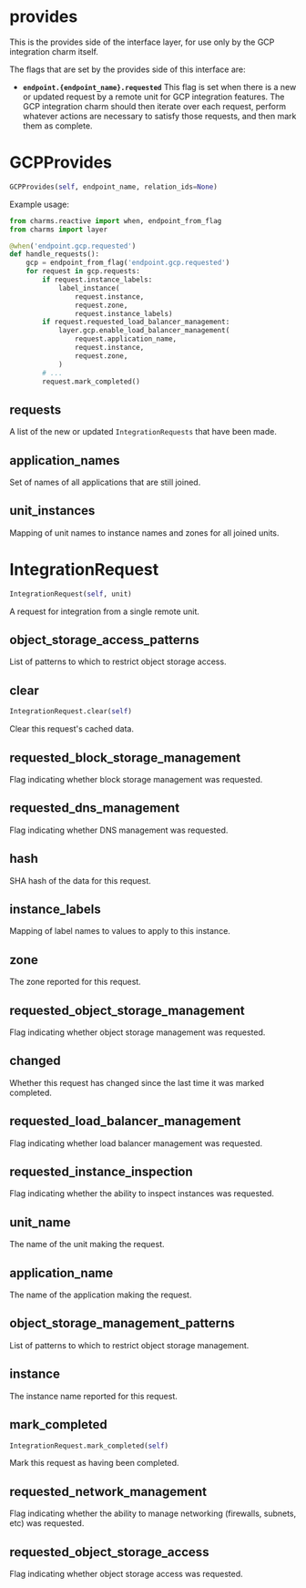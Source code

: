<h1 id="provides">provides</h1>


This is the provides side of the interface layer, for use only by the GCP
integration charm itself.

The flags that are set by the provides side of this interface are:

* **`endpoint.{endpoint_name}.requested`** This flag is set when there is
  a new or updated request by a remote unit for GCP integration features.
  The GCP integration charm should then iterate over each request, perform
  whatever actions are necessary to satisfy those requests, and then mark
  them as complete.

<h1 id="provides.GCPProvides">GCPProvides</h1>

```python
GCPProvides(self, endpoint_name, relation_ids=None)
```

Example usage:

```python
from charms.reactive import when, endpoint_from_flag
from charms import layer

@when('endpoint.gcp.requested')
def handle_requests():
    gcp = endpoint_from_flag('endpoint.gcp.requested')
    for request in gcp.requests:
        if request.instance_labels:
            label_instance(
                request.instance,
                request.zone,
                request.instance_labels)
        if request.requested_load_balancer_management:
            layer.gcp.enable_load_balancer_management(
                request.application_name,
                request.instance,
                request.zone,
            )
        # ...
        request.mark_completed()
```

<h2 id="provides.GCPProvides.requests">requests</h2>


A list of the new or updated `IntegrationRequests` that
have been made.

<h2 id="provides.GCPProvides.application_names">application_names</h2>


Set of names of all applications that are still joined.

<h2 id="provides.GCPProvides.unit_instances">unit_instances</h2>


Mapping of unit names to instance names and zones for all joined units.

<h1 id="provides.IntegrationRequest">IntegrationRequest</h1>

```python
IntegrationRequest(self, unit)
```

A request for integration from a single remote unit.

<h2 id="provides.IntegrationRequest.object_storage_access_patterns">object_storage_access_patterns</h2>


List of patterns to which to restrict object storage access.

<h2 id="provides.IntegrationRequest.clear">clear</h2>

```python
IntegrationRequest.clear(self)
```

Clear this request's cached data.

<h2 id="provides.IntegrationRequest.requested_block_storage_management">requested_block_storage_management</h2>


Flag indicating whether block storage management was requested.

<h2 id="provides.IntegrationRequest.requested_dns_management">requested_dns_management</h2>


Flag indicating whether DNS management was requested.

<h2 id="provides.IntegrationRequest.hash">hash</h2>


SHA hash of the data for this request.

<h2 id="provides.IntegrationRequest.instance_labels">instance_labels</h2>


Mapping of label names to values to apply to this instance.

<h2 id="provides.IntegrationRequest.zone">zone</h2>


The zone reported for this request.

<h2 id="provides.IntegrationRequest.requested_object_storage_management">requested_object_storage_management</h2>


Flag indicating whether object storage management was requested.

<h2 id="provides.IntegrationRequest.changed">changed</h2>


Whether this request has changed since the last time it was
marked completed.

<h2 id="provides.IntegrationRequest.requested_load_balancer_management">requested_load_balancer_management</h2>


Flag indicating whether load balancer management was requested.

<h2 id="provides.IntegrationRequest.requested_instance_inspection">requested_instance_inspection</h2>


Flag indicating whether the ability to inspect instances was requested.

<h2 id="provides.IntegrationRequest.unit_name">unit_name</h2>


The name of the unit making the request.

<h2 id="provides.IntegrationRequest.application_name">application_name</h2>


The name of the application making the request.

<h2 id="provides.IntegrationRequest.object_storage_management_patterns">object_storage_management_patterns</h2>


List of patterns to which to restrict object storage management.

<h2 id="provides.IntegrationRequest.instance">instance</h2>


The instance name reported for this request.

<h2 id="provides.IntegrationRequest.mark_completed">mark_completed</h2>

```python
IntegrationRequest.mark_completed(self)
```

Mark this request as having been completed.

<h2 id="provides.IntegrationRequest.requested_network_management">requested_network_management</h2>


Flag indicating whether the ability to manage networking (firewalls,
subnets, etc) was requested.

<h2 id="provides.IntegrationRequest.requested_object_storage_access">requested_object_storage_access</h2>


Flag indicating whether object storage access was requested.

